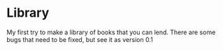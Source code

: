 # Library

My first try to make a library of books that you can lend. There are some bugs that need to be fixed, but see it as version 0.1

